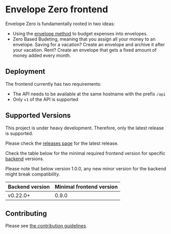 # Envelope Zero frontend

Envelope Zero is fundamentally rooted in two ideas:

- Using the [envelope method](https://en.wikipedia.org/wiki/Envelope_system) to budget expenses into envelopes.
- Zero Based Budeting, meaning that you assign all your money to an envelope. Saving for a vacation? Create an envelope and archive it after your vacation. Rent? Create an envelope that gets a fixed amount of money added every month.

## Deployment

The frontend currently has two requirements:

- The API needs to be available at the same hostname with the prefix `/api`
- Only `v1` of the API is supported

## Supported Versions

This project is under heavy development. Therefore, only the latest release is supported.

Please check the [releases page](https://github.com/envelope-zero/frontend/releases) for the latest release.

Check the table below for the minimal required frontend version for specific [backend](https://github.com/envelope-zero/backend) versions.

Please note that below version 1.0.0, any new minor version for the backend might break compatibility.

| Backend version | Minimal frontend version |
| --------------- | ------------------------ |
| v0.22.0+        | 0.9.0                    |

## Contributing

Please see [the contribution guidelines](CONTRIBUTING.md).
